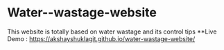 # Water--wastage-website
This website is totally based on water wastage and its control tips
**Live Demo : https://akshayshuklagit.github.io/water-wastage-website/
